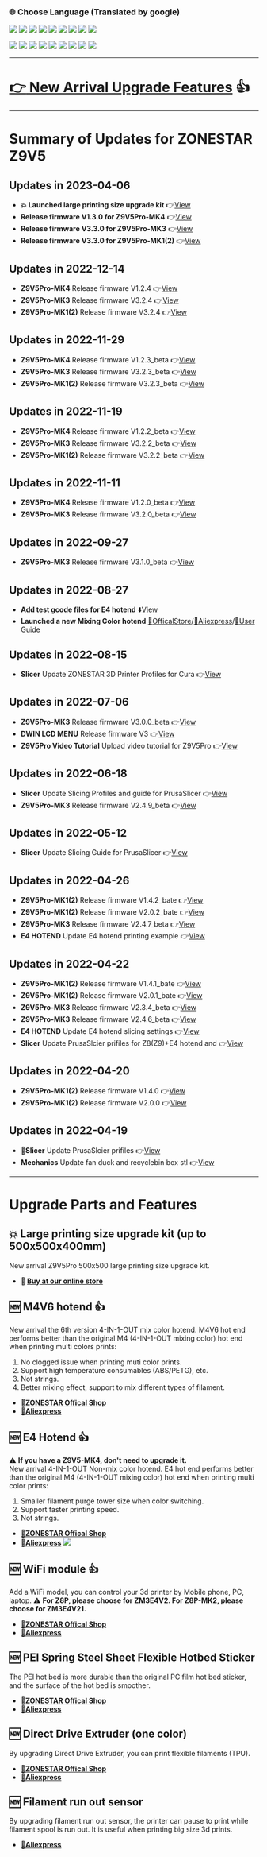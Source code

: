 ### :globe_with_meridians: Choose Language (Translated by google)
[![](../../lanpic/ES.png)](https://github-com.translate.goog/ZONESTAR3D/Z9/tree/main/Z9V5/UpdateNews?_x_tr_sl=en&_x_tr_tl=es)
[![](../../lanpic/FR.png)](https://github-com.translate.goog/ZONESTAR3D/Z9/tree/main/Z9V5/UpdateNews?_x_tr_sl=en&_x_tr_tl=fr)
[![](../../lanpic/PT.png)](https://github-com.translate.goog/ZONESTAR3D/Z9/tree/main/Z9V5/UpdateNews?_x_tr_sl=en&_x_tr_tl=pt)
[![](../../lanpic/DE.png)](https://github-com.translate.goog/ZONESTAR3D/Z9/tree/main/Z9V5/UpdateNews?_x_tr_sl=en&_x_tr_tl=de)
[![](../../lanpic/IT.png)](https://github-com.translate.goog/ZONESTAR3D/Z9/tree/main/Z9V5/UpdateNews?_x_tr_sl=en&_x_tr_tl=it)
[![](../../lanpic/PL.png)](https://github-com.translate.goog/ZONESTAR3D/Z9/tree/main/Z9V5/UpdateNews?_x_tr_sl=en&_x_tr_tl=pl)
[![](../../lanpic/RU.png)](https://github-com.translate.goog/ZONESTAR3D/Z9/tree/main/Z9V5/UpdateNews?_x_tr_sl=en&_x_tr_tl=ru)
[![](../../lanpic/BR.png)](https://github-com.translate.goog/ZONESTAR3D/Z9/tree/main/Z9V5/UpdateNews?_x_tr_sl=en&_x_tr_tl=pt)
[![](../../lanpic/GR.png)](https://github-com.translate.goog/ZONESTAR3D/Z9/tree/main/Z9V5/UpdateNews?_x_tr_sl=en&_x_tr_tl=el)

[![](../../lanpic/JP.png)](https://github-com.translate.goog/ZONESTAR3D/Z9/tree/main/Z9V5/UpdateNews?_x_tr_sl=en&_x_tr_tl=ja)
[![](../../lanpic/KR.png)](https://github-com.translate.goog/ZONESTAR3D/Z9/tree/main/Z9V5/UpdateNews?_x_tr_sl=en&_x_tr_tl=ko)
[![](../../lanpic/ID.png)](https://github-com.translate.goog/ZONESTAR3D/Z9/tree/main/Z9V5/UpdateNews?_x_tr_sl=en&_x_tr_tl=id)
[![](../../lanpic/TH.png)](https://github-com.translate.goog/ZONESTAR3D/Z9/tree/main/Z9V5/UpdateNews?_x_tr_sl=en&_x_tr_tl=th)
[![](../../lanpic/VN.png)](https://github-com.translate.goog/ZONESTAR3D/Z9/tree/main/Z9V5/UpdateNews?_x_tr_sl=en&_x_tr_tl=vi)
[![](../../lanpic/IL.png)](https://github-com.translate.goog/ZONESTAR3D/Z9/tree/main/Z9V5/UpdateNews?_x_tr_sl=en&_x_tr_tl=iw)
[![](../../lanpic/SA.png)](https://github-com.translate.goog/ZONESTAR3D/Z9/tree/main/Z9V5/UpdateNews?_x_tr_sl=en&_x_tr_tl=ar)
[![](../../lanpic/TR.png)](https://github-com.translate.goog/ZONESTAR3D/Z9/tree/main/Z9V5/UpdateNews?_x_tr_sl=en&_x_tr_tl=tr)
[![](../../lanpic/CN.png)](https://github-com.translate.goog/ZONESTAR3D/Z9/tree/main/Z9V5/UpdateNews?_x_tr_sl=en&_x_tr_tl=zh-CN)

-----
# [:point_right: New Arrival Upgrade Features](#upgrade-parts-and-features) :+1:

-----
# Summary of Updates for ZONESTAR Z9V5
## Updates in 2023-04-06
-  **:boom: Launched large printing size upgrade kit** :point_right:[View](https://github.com/ZONESTAR3D/Firmware/tree/master/Z8/Z8P/Z8PM4-MK2/beta)
-  **Release firmware V1.3.0 for Z9V5Pro-MK4** :point_right:[View](https://github.com/ZONESTAR3D/Firmware/tree/master/Z9/Z9V5/bin/Z9V5Pro-MK4/beta)
-  **Release firmware V3.3.0 for Z9V5Pro-MK3** :point_right:[View](https://github.com/ZONESTAR3D/Firmware/tree/master/Z9/Z9V5/bin/Z9V5Pro-MK3/beta)
-  **Release firmware V3.3.0 for Z9V5Pro-MK1(2)** :point_right:[View](https://github.com/ZONESTAR3D/Firmware/tree/master/Z9/Z9V5/bin/Z9V5Pro/beta)

## Updates in 2022-12-14
- **Z9V5Pro-MK4** Release firmware V1.2.4 :point_right:[View](https://github.com/ZONESTAR3D/Firmware/tree/master/Z9/Z9V5/bin/Z9V5Pro-MK4/released)
- **Z9V5Pro-MK3** Release firmware V3.2.4 :point_right:[View](https://github.com/ZONESTAR3D/Firmware/tree/master/Z9/Z9V5/bin/Z9V5Pro-MK3/released)
- **Z9V5Pro-MK1(2)** Release firmware V3.2.4 :point_right:[View](https://github.com/ZONESTAR3D/Firmware/tree/master/Z9/Z9V5/bin/Z9V5Pro/released)

## Updates in 2022-11-29
- **Z9V5Pro-MK4** Release firmware V1.2.3_beta :point_right:[View](https://github.com/ZONESTAR3D/Firmware/tree/master/Z9/Z9V5/bin/Z9V5Pro-MK4/beta)
- **Z9V5Pro-MK3** Release firmware V3.2.3_beta :point_right:[View](https://github.com/ZONESTAR3D/Firmware/tree/master/Z9/Z9V5/bin/Z9V5Pro-MK3/beta)
- **Z9V5Pro-MK1(2)** Release firmware V3.2.3_beta :point_right:[View](https://github.com/ZONESTAR3D/Firmware/tree/master/Z9/Z9V5/bin/Z9V5Pro/beta)

## Updates in 2022-11-19
- **Z9V5Pro-MK4** Release firmware V1.2.2_beta :point_right:[View](https://github.com/ZONESTAR3D/Firmware/tree/master/Z9/Z9V5/bin/Z9V5Pro-MK4/beta)
- **Z9V5Pro-MK3** Release firmware V3.2.2_beta :point_right:[View](https://github.com/ZONESTAR3D/Firmware/tree/master/Z9/Z9V5/bin/Z9V5Pro-MK3/beta)
- **Z9V5Pro-MK1(2)** Release firmware V3.2.2_beta :point_right:[View](https://github.com/ZONESTAR3D/Firmware/tree/master/Z9/Z9V5/bin/Z9V5Pro/beta)

## Updates in 2022-11-11
- **Z9V5Pro-MK4** Release firmware V1.2.0_beta :point_right:[View](https://github.com/ZONESTAR3D/Firmware/tree/master/Z9/Z9V5/bin/Z9V5Pro-MK4/beta)
- **Z9V5Pro-MK3** Release firmware V3.2.0_beta :point_right:[View](https://github.com/ZONESTAR3D/Firmware/tree/master/Z9/Z9V5/bin/Z9V5Pro-MK3/beta)

## Updates in 2022-09-27
- **Z9V5Pro-MK3** Release firmware V3.1.0_beta :point_right:[View](https://github.com/ZONESTAR3D/Firmware/tree/master/Z9/Z9V5/bin/Z9V5Pro-MK3/beta)

## Updates in 2022-08-27
- **Add test gcode files for E4 hotend** [:arrow_down:View](https://github.com/ZONESTAR3D/Slicing-Guide/tree/master/PrusaSlicer/test_gcode/E4)
- **Launched a new Mixing Color hotend** [:gift:OfficalStore](https://bit.ly/3QhWJtf)/[:gift:Aliexpress](https://www.aliexpress.com/item/1005004547646195.html)/[:book:User Guide](https://bit.ly/3QBEWhu)

## Updates in 2022-08-15
- **Slicer** Update ZONESTAR 3D Printer Profiles for Cura :point_right:[View](https://github.com/ZONESTAR3D/Slicing-Guide/tree/master/cura)

## Updates in 2022-07-06
- **Z9V5Pro-MK3** Release firmware V3.0.0_beta :point_right:[View](https://github.com/ZONESTAR3D/Firmware/tree/master/Z9/Z9V5/bin/Z9V5Pro-MK3/beta)
- **DWIN LCD MENU** Release firmware V3 :point_right:[View](https://github.com/ZONESTAR3D/Upgrade-kit-guide/tree/main/TFT-LCD/LCD-DWIN)
- **Z9V5Pro Video Tutorial** Upload video tutorial for Z9V5Pro :point_right:[View](https://youtube.com/playlist?list=PLbvlwbqXvSC_Ue49X_mEBViiTigqgsl08)

## Updates in 2022-06-18
- **Slicer** Update Slicing Profiles and guide for PrusaSlicer :point_right:[View](https://github.com/ZONESTAR3D/Slicing-Guide/tree/master/PrusaSlicer)
- **Z9V5Pro-MK3** Release firmware V2.4.9_beta :point_right:[View](https://github.com/ZONESTAR3D/Firmware/tree/master/Z9/Z9V5/bin/Z9V5Pro-MK3/beta)

## Updates in 2022-05-12
- **Slicer** Update Slicing Guide for PrusaSlicer :point_right:[View](https://github.com/ZONESTAR3D/Slicing-Guide/tree/master/PrusaSlicer)

## Updates in 2022-04-26
- **Z9V5Pro-MK1(2)** Release firmware V1.4.2_bate :point_right:[View](https://github.com/ZONESTAR3D/Firmware/tree/master/Z9/Z9V5/bin/Z9V5Pro/beta)
- **Z9V5Pro-MK1(2)** Release firmware V2.0.2_bate :point_right:[View](https://github.com/ZONESTAR3D/Firmware/tree/master/Z9/Z9V5/bin/Z9V5Pro/beta)
- **Z9V5Pro-MK3** Release firmware V2.4.7_beta :point_right:[View](https://github.com/ZONESTAR3D/Firmware/tree/master/Z9/Z9V5/bin/Z9V5Pro-MK3/beta)
- **E4 HOTEND** Update E4 hotend printing example :point_right:[View](https://github.com/ZONESTAR3D/Upgrade-kit-guide/tree/main/HOTEND/E4%204-IN-1-OUT%20Non-Mixing%20Color%20Hotend/example)

## Updates in 2022-04-22
- **Z9V5Pro-MK1(2)** Release firmware V1.4.1_bate :point_right:[View](https://github.com/ZONESTAR3D/Firmware/tree/master/Z9/Z9V5/bin/Z9V5Pro/beta)
- **Z9V5Pro-MK1(2)** Release firmware V2.0.1_bate :point_right:[View](https://github.com/ZONESTAR3D/Firmware/tree/master/Z9/Z9V5/bin/Z9V5Pro/beta)
- **Z9V5Pro-MK3** Release firmware V2.3.4_beta :point_right:[View](https://github.com/ZONESTAR3D/Firmware/tree/master/Z9/Z9V5/bin/Z9V5Pro-MK3/beta)
- **Z9V5Pro-MK3** Release firmware V2.4.6_beta :point_right:[View](https://github.com/ZONESTAR3D/Firmware/tree/master/Z9/Z9V5/bin/Z9V5Pro-MK3/beta)
- **E4 HOTEND** Update E4 hotend slicing settings :point_right:[View](https://github.com/ZONESTAR3D/Upgrade-kit-guide/tree/main/HOTEND/E4%204-IN-1-OUT%20Non-Mixing%20Color%20Hotend/example)
- **Slicer** Update PrusaSlcier prifiles for Z8(Z9)+E4 hotend and :point_right:[View](https://github.com/ZONESTAR3D/Slicing-Guide/tree/master/PrusaSlicer)

## Updates in 2022-04-20
- **Z9V5Pro-MK1(2)** Release firmware V1.4.0 :point_right:[View](https://github.com/ZONESTAR3D/Firmware/tree/master/Z9/Z9V5/bin/Z9V5Pro/release)
- **Z9V5Pro-MK1(2)** Release firmware V2.0.0 :point_right:[View](https://github.com/ZONESTAR3D/Firmware/tree/master/Z9/Z9V5/bin/Z9V5Pro/release)

## Updates in 2022-04-19
- :star2:**Slicer** Update PrusaSlcier prifiles :point_right:[View](https://github.com/ZONESTAR3D/Slicing-Guide/tree/master/PrusaSlicer)
- **Mechanics** Update fan duck and recyclebin box stl :point_right:[View](https://github.com/ZONESTAR3D/Z9/tree/main/Z9V5/Parts_Stl)

-----
# Upgrade Parts and Features
## :boom: Large printing size upgrade kit (up to 500x500x400mm)
New arrival Z9V5Pro 500x500 large printing size upgrade kit. 
- **:gift: [Buy at our online store](http://bit.ly/3ZMDJI0)**

## :new: M4V6 hotend :+1: 
New arrival the 6th version 4-IN-1-OUT mix color hotend. M4V6 hot end performs better than the original M4 (4-IN-1-OUT mixing color) hot end when printing multi colors prints:
1. No clogged issue when printing muti color prints.
2. Support high temperature consumables (ABS/PETG), etc.
3. Not strings.
4. Better mixing effect, support to mix different types of filament.
- **[:gift:ZONESTAR Offical Shop](https://bit.ly/3QhWJtf)** 
- **[:gift:Aliexpress](http://bit.ly/3GD0at8)** 
## :new: E4 Hotend :+1: 
:warning: **If you have a Z9V5-MK4, don't need to upgrade it.**  
New arrival 4-IN-1-OUT Non-mix color hotend. E4 hot end performs better than the original M4 (4-IN-1-OUT mixing color) hot end when printing multi color prints:
1. Smaller filament purge tower size when color switching.
2. Support faster printing speed.
3. Not strings.
- **[:gift:ZONESTAR Offical Shop](https://bit.ly/3V7IeuT)** 
- **[:gift:Aliexpress](https://bit.ly/3KXQeJ5)** 
![](./M4vsE4.jpg)
## :new: WiFi module :+1: 
Add a WiFi model, you can control your 3d printer by Mobile phone, PC, laptop.
:warning: **For Z8P, please choose for ZM3E4V2. For Z8P-MK2, please choose for ZM3E4V21.**    
- **[:gift:ZONESTAR Offical Shop](https://bit.ly/3rB7mx1)**
- **[:gift:Aliexpress](http://bit.ly/3i7aX4o)**
## :new: PEI Spring Steel Sheet Flexible Hotbed Sticker
The PEI hot bed is more durable than the original PC film hot bed sticker, and the surface of the hot bed is smoother.
- **[:gift:ZONESTAR Offical Shop](http://bit.ly/3VkmXOi)** 
- **[:gift:Aliexpress](https://bit.ly/3GbI9Sr)**
## :new: Direct Drive Extruder (one color)
By upgrading Direct Drive Extruder, you can print flexible filaments (TPU).    
- **[:gift:ZONESTAR Offical Shop](https://bit.ly/3CA0QvV)** 
- **[:gift:Aliexpress](http://bit.ly/3TZxkGp)**
## :new: Filament run out sensor
By upgrading filament run out sensor, the printer can pause to print while filament spool is run out. It is useful when printing big size 3d prints.
- **[:gift:Aliexpress](https://www.aliexpress.com/item/4001309957376.html)**